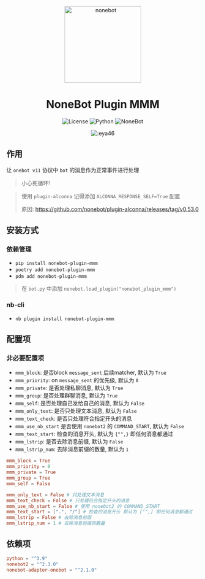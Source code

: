 <p align="center">
  <a href="https://nonebot.dev/"><img src="https://nonebot.dev/logo.png" width="200" height="200" alt="nonebot"></a>
</p>

<div align="center">

# NoneBot Plugin MMM

![License](https://img.shields.io/github/license/eya46/nonebot-plugin-mmm)
![Python](https://img.shields.io/badge/python-3.9+-blue.svg)
![NoneBot](https://img.shields.io/badge/nonebot-2.3.0+-red.svg)
</div>

<div align="center">

![:eya46](https://count.getloli.com/get/@:eya46-plugin-mmm?theme=gelbooru)

</div>

## 作用

让 `onebot v11` 协议中 `bot` 的消息作为正常事件进行处理
> 小心死循环!

> 使用 `plugin-alconna` 记得添加 `ALCONNA_RESPONSE_SELF=True` 配置
>
> 原因: https://github.com/nonebot/plugin-alconna/releases/tag/v0.53.0

## 安装方式

### 依赖管理

- `pip install nonebot-plugin-mmm`
- `poetry add nonebot-plugin-mmm`
- `pdm add nonebot-plugin-mmm`

> 在 `bot.py` 中添加 `nonebot.load_plugin("nonebot_plugin_mmm")`

### nb-cli

- `nb plugin install nonebot-plugin-mmm`

## 配置项

### 非必要配置项

- `mmm_block`: 是否block `message_sent` 后续matcher, 默认为 `True`
- `mmm_priority`: on `message_sent` 的优先级, 默认为 `0`
- `mmm_private`: 是否处理私聊消息, 默认为 `True`
- `mmm_group`: 是否处理群聊消息, 默认为 `True`
- `mmm_self`: 是否处理自己发给自己的消息, 默认为 `False`
- `mmm_only_text`: 是否只处理文本消息, 默认为 `False`
- `mmm_text_check`: 是否只处理符合指定开头的消息
- `mmm_use_nb_start` 是否使用 `nonebot2` 的 `COMMAND_START`, 默认为 `False`
- `mmm_text_start`: 检查的消息开头, 默认为 `{"",}` 即任何消息都通过
- `mmm_lstrip`: 是否去除消息前缀, 默认为 `False`
- `mmm_lstrip_num`: 去除消息前缀的数量, 默认为 `1`

```toml
mmm_block = True
mmm_priority = 0
mmm_private = True
mmm_group = True
mmm_self = False

mmm_only_text = False # 只处理文本消息
mmm_text_check = False # 只处理符合指定开头的消息
mmm_use_nb_start = False # 使用 nonebot2 的 COMMAND_START
mmm_text_start = [".", "/"] # 检查的消息开头 默认为 ["",] 即任何消息都通过
mmm_lstrip = False # 去除消息前缀
mmm_lstrip_num = 1 # 去除消息前缀的数量
```

## 依赖项

```toml
python = "^3.9"
nonebot2 = "^2.3.0"
nonebot-adapter-onebot = "^2.1.0"
```
